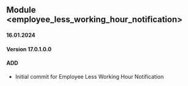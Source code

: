 ## Module <employee_less_working_hour_notification>

#### 16.01.2024
#### Version 17.0.1.0.0
#### ADD

- Initial commit for Employee Less Working Hour Notification
